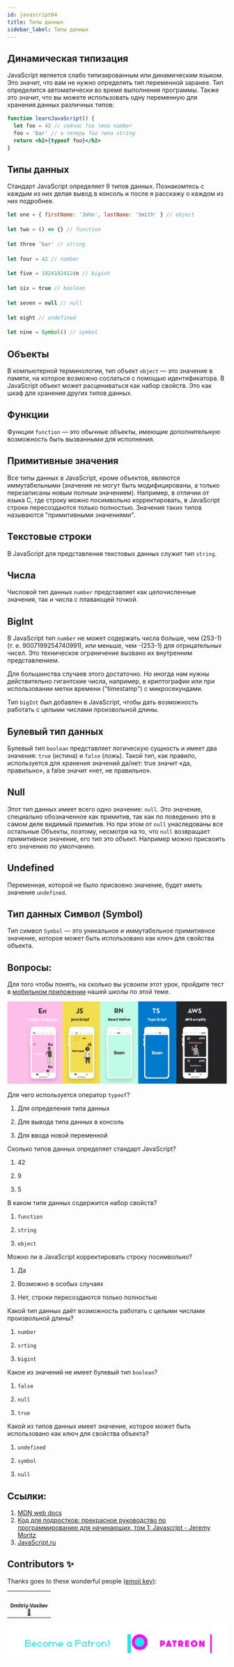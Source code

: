 ```yaml
---
id: javascript04
title: Типы данных
sidebar_label: Типы данных
---
```


## Динамическая типизация

JavaScript является слабо типизированным или динамическим языком. Это значит, что вам не нужно определять тип переменной заранее. Тип определится автоматически во время выполнения программы. Также это значит, что вы можете использовать одну переменную для хранения данных различных типов:

```jsx live
function learnJavaScript() {
  let foo = 42 // сейчас foo типа number
  foo = 'bar' // а теперь foo типа string
  return <h2>{typeof foo}</h2>
}
```

## Типы данных

Стандарт JavaScript определяет 9 типов данных. Познакомтесь с каждым из них делая вывод в консоль и после я расскажу о каждом из них подробнее.

```javascript
let one = { firstName: 'John', lastName: 'Smith' } // object

let two = () => {} // function

let three 'bar' // string

let four = 42 // number

let five = 19241924124n // bigint

let six = true // boolean

let seven = null // null

let eight // undefined

let nine = Symbol() // symbol
```

## Объекты

В компьютерной терминологии, тип объект `object` — это значение в памяти, на которое возможно сослаться с помощью идентификатора. В JavaScript объект может расцениваться как набор свойств. Это как шкаф для хранения других типов данных.

## Функции

Функции `function` — это обычные объекты, имеющие дополнительную возможность быть вызванными для исполнения.

## Примитивные значения

Все типы данных в JavaScript, кроме объектов, являются иммутабельными (значения не могут быть модифицированы, а только перезаписаны новым полным значением). Например, в отличии от языка C, где строку можно посимвольно корректировать, в JavaScript строки пересоздаются только полностью. Значения таких типов называются "примитивными значениями".

## Текстовые строки

В JavaScript для представления текстовых данных служит тип `string`.

## Числа

Числовой тип данных `number` представляет как целочисленные значения, так и числа с плавающей точкой.

## BigInt

В JavaScript тип `number` не может содержать числа больше, чем (253-1) (т. е. 9007199254740991), или меньше, чем -(253-1) для отрицательных чисел. Это техническое ограничение вызвано их внутренним представлением.

Для большинства случаев этого достаточно. Но иногда нам нужны действительно гигантские числа, например, в криптографии или при использовании метки времени ("timestamp") с микросекундами.

Тип `bigInt` был добавлен в JavaScript, чтобы дать возможность работать с целыми числами произвольной длины.

## Булевый тип данных

Булевый тип `boolean` представляет логическую сущность и имеет два значения: `true` (истина) и `false` (ложь). Такой тип, как правило, используется для хранения значений да/нет: true значит «да, правильно», а false значит «нет, не правильно».

## Null

Этот тип данных имеет всего одно значение: `null`. Это значение, специально обозначенное как примитив, так как по поведению это в самом деле видимый примитив. Но при этом от `null` унаследованы все остальные Объекты, поэтому, несмотря на то, что `null` возвращает примитивное значение, его тип это объект.
Например можно присвоить его значению по умолчанию.

## Undefined

Переменная, которой не было присвоено значение, будет иметь значение `undefined`.

## Тип данных Символ (Symbol)

Тип символ `Symbol` — это уникальное и иммутабельное примитивное значение, которое может быть использовано как ключ для свойства объекта.

## Вопросы:

Для того чтобы понять, на сколько вы усвоили этот урок, пройдите тест в [мобильном приложении](http://onelink.to/njhc95) нашей школы по этой теме.

![Sumerian school](/img/app.png)

Для чего используется оператор `typeof`?

1. Для определения типа данных

2. Для вывода типа данных в консоль

3. Для ввода новой переменной

Сколько типов данных определяет стандарт JavaScript?

1. 42

2. 9

3. 5

В каком типе данных содержится набор свойств?

1. `function`

2. `string`

3. `object`

Можно ли в JavaScript корректировать строку посимвольно?

1. Да

2. Возможно в особых случаях

3. Нет, строки пересоздаются только полностью

Какой тип данных даёт возможность работать с целыми числами произвольной длины?

1. `number`

2. `srting`

3. `bigint`

Какое из значений не имеет булевый тип `boolean`?

1. `false`

2. `null`

3. `true`

Какой из типов данных имеет значение, которое может быть использовано как ключ для свойства объекта?

1. `undefined`

2. `symbol`

3. `null`

## Ссылки:

1. [MDN web docs](https://developer.mozilla.org/ru/docs/Web/JavaScript/Data_structures)
2. [Код для подростков: прекрасное руководство по программированию для начинающих, том 1: Javascript - Jeremy Moritz ](https://www.amazon.com/Code-Teens-Beginners-Programming-Javascript-ebook/dp/B07FCTLVPC)
3. [JavaScript.ru](https://learn.javascript.ru/types)

## Contributors ✨

Thanks goes to these wonderful people ([emoji key](https://allcontributors.org/docs/en/emoji-key)):

<table>
  <tr>
    <td align="center"><a href="https://fullstackserverless.github.io/"><img src="https://avatars0.githubusercontent.com/u/6774813?v=4?s=200" width="200px;" alt=""/><br /><sub><b>Dmitriy Vasilev</b></sub></a><br /> <a href="https://github.com/gHashTag/react-native-village/commits?author=gHashTag" title="Documentation">📖</a></td>
  </tr>
</table>

[![Become a Patron!](/img/logo/patreon.png)](https://www.patreon.com/bePatron?u=31769291)
